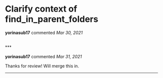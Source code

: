# Clarify context of find_in_parent_folders

**yorinasub17** commented *Mar 30, 2021*


<br />
***


**yorinasub17** commented *Mar 31, 2021*

Thanks for review! Will merge this in.
***

